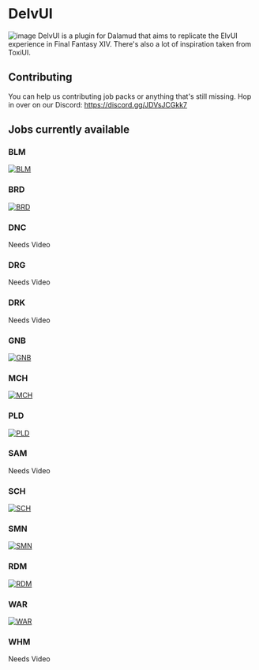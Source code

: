 # DelvUI

![image](https://i.imgur.com/AmbyNFD.png)
DelvUI is a plugin for Dalamud that aims to replicate the ElvUI experience in Final Fantasy XIV.
There's also a lot of inspiration taken from ToxiUI.

## Contributing

You can help us contributing job packs or anything that's still missing.
Hop in over on our Discord: https://discord.gg/JDVsJCGkk7

## Jobs currently available

### BLM

[![BLM](https://img.youtube.com/vi/7_k_wDY3OK8/0.jpg)](https://www.youtube.com/watch?v=7_k_wDY3OK8 "DelvUI BLM")

### BRD

[![BRD](https://img.youtube.com/vi/bnwpUAuPWuc/0.jpg)](https://www.youtube.com/watch?v=bnwpUAuPWuc "DelvUI BRD")

### DNC

Needs Video

### DRG

Needs Video

### DRK

Needs Video

### GNB

[![GNB](https://img.youtube.com/vi/sF4fcRdO5uE/0.jpg)](https://www.youtube.com/watch?v=sF4fcRdO5uE "DelvUI GNB")

### MCH

[![MCH](https://img.youtube.com/vi/LfqFgIPI9PM/0.jpg)](https://www.youtube.com/watch?v=LfqFgIPI9PM "DelvUI MCH")

### PLD

[![PLD](https://img.youtube.com/vi/m6mXp86JIy4/0.jpg)](https://www.youtube.com/watch?v=m6mXp86JIy4 "DelvUI PLD")

### SAM

Needs Video

### SCH

[![SCH](https://img.youtube.com/vi/bZ_5_dgdiZc/0.jpg)](https://www.youtube.com/watch?v=bZ_5_dgdiZc "DelvUI SCH")

### SMN

[![SMN](https://img.youtube.com/vi/AvMa03LL4AI/0.jpg)](https://www.youtube.com/watch?v=AvMa03LL4AI "DelvUI SMN")

### RDM

[![RDM](https://img.youtube.com/vi/C2Dus-LuZHc/0.jpg)](https://www.youtube.com/watch?v=C2Dus-LuZHc "DelvUI RDM")

### WAR

[![WAR](https://img.youtube.com/vi/zelBywyAC0Y/0.jpg)](https://www.youtube.com/watch?v=zelBywyAC0Y "DelvUI WAR")

### WHM

Needs Video
